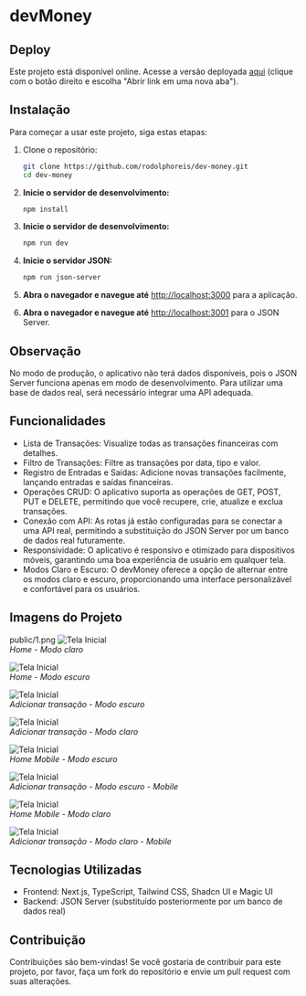 # devMoney

## Deploy
Este projeto está disponível online. Acesse a versão deployada [aqui](https://dev-money-reisdev.vercel.app/) (clique com o botão direito e escolha "Abrir link em uma nova aba").

## Instalação
Para começar a usar este projeto, siga estas etapas:

1. Clone o repositório:
   ```bash
   git clone https://github.com/rodolphoreis/dev-money.git
   cd dev-money
   
   ```

2. **Inicie o servidor de desenvolvimento:**

   ```bash
   npm install

   ```

3. **Inicie o servidor de desenvolvimento:**
    ```bash
   npm run dev

   ```

4. **Inicie o servidor JSON:**
    ```bash
   npm run json-server

   ```
   

5. **Abra o navegador e navegue até** [http://localhost:3000](http://localhost:3000) para a aplicação.
   
6. **Abra o navegador e navegue até** [http://localhost:3001](http://localhost:3001) para o JSON Server.

## Observação

No modo de produção, o aplicativo não terá dados disponíveis, pois o JSON Server funciona apenas em modo de desenvolvimento. Para utilizar uma base de dados real, será necessário integrar uma API adequada.

## Funcionalidades

- Lista de Transações: Visualize todas as transações financeiras com detalhes.
- Filtro de Transações: Filtre as transações por data, tipo e valor.
- Registro de Entradas e Saídas: Adicione novas transações facilmente, lançando entradas e saídas financeiras.
- Operações CRUD: O aplicativo suporta as operações de GET, POST, PUT e DELETE, permitindo que você recupere, crie, atualize e exclua transações.
- Conexão com API: As rotas já estão configuradas para se conectar a uma API real, permitindo a substituição do JSON Server por um banco de dados real futuramente.
- Responsividade: O aplicativo é responsivo e otimizado para dispositivos móveis, garantindo uma boa experiência de usuário em qualquer tela.
- Modos Claro e Escuro: O devMoney oferece a opção de alternar entre os modos claro e escuro, proporcionando uma interface personalizável e confortável para os usuários.

## Imagens do Projeto
public/1.png
![Tela Inicial](public/1.png)  
_Home - Modo claro_

![Tela Inicial](public/2.png)  
_Home - Modo escuro_

![Tela Inicial](public/3.png)  
_Adicionar transação - Modo escuro_


![Tela Inicial](public/4.png)  
_Adicionar transação - Modo claro_

![Tela Inicial](public/5.png)  
_Home Mobile - Modo escuro_

![Tela Inicial](public/6.png)  
_Adicionar transação - Modo escuro - Mobile_

![Tela Inicial](public/7.png)  
_Home Mobile - Modo claro_

![Tela Inicial](public/8.png)  
_Adicionar transação - Modo claro - Mobile_


##  Tecnologias Utilizadas

- Frontend: Next.js, TypeScript, Tailwind CSS, Shadcn UI e Magic UI
- Backend: JSON Server (substituído posteriormente por um banco de dados real)

## Contribuição

Contribuições são bem-vindas! Se você gostaria de contribuir para este projeto, por favor, faça um fork do repositório e envie um pull request com suas alterações.

